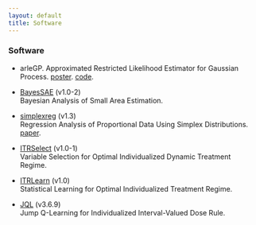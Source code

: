 ```yaml
---
layout: default
title: Software
---
```


### Software

* arleGP. Approximated Restricted Likelihood Estimator for Gaussian Process. [poster](./slides/arleGP.pdf). [code](./code/arleGP.zip).

* [BayesSAE](https://cran.r-project.org/web/packages/BayesSAE/index.html) (v1.0-2)      
Bayesian Analysis of Small Area Estimation. 

* [simplexreg](https://cran.r-project.org/web/packages/simplexreg/index.html) (v1.3)     
Regression Analysis of Proportional Data Using Simplex Distributions. [paper](https://www.jstatsoft.org/article/view/v071i11).

* [ITRSelect](https://cran.r-project.org/web/packages/ITRSelect/index.html) (v1.0-1)    
Variable Selection for Optimal Individualized Dynamic Treatment Regime. 

* [ITRLearn](https://cran.r-project.org/web/packages/ITRLearn/index.html) (v1.0)    
Statistical Learning for Optimal Individualized Treatment Regime. 

* [JQL](https://cran.r-project.org/web/packages/JQL/index.html) (v3.6.9)    
Jump Q-Learning for Individualized Interval-Valued Dose Rule.
